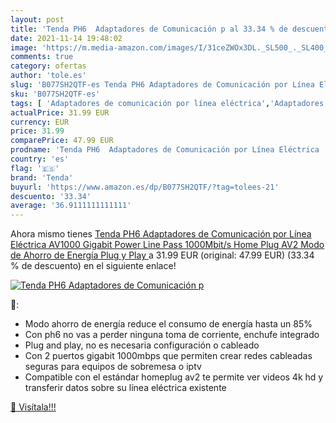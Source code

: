 ```yaml
---
layout: post
title: 'Tenda PH6  Adaptadores de Comunicación p al 33.34 % de descuento'
date: 2021-11-14 19:48:02
image: 'https://m.media-amazon.com/images/I/31ceZWOx3DL._SL500_._SL400_.jpg'
comments: true
category: ofertas
author: 'tole.es'
slug: 'B077SH2QTF-es Tenda PH6 Adaptadores de Comunicación por Línea Eléctrica...'
sku: 'B077SH2QTF-es'
tags: [ 'Adaptadores de comunicación por línea eléctrica','Adaptadores de red','Dispositivos de red','Informática','gigabit','tenda', ]
actualPrice: 31.99 EUR
currency: EUR
price: 31.99
comparePrice: 47.99 EUR
prodname: 'Tenda PH6  Adaptadores de Comunicación por Línea Eléctrica  AV1000 Gigabit Power Line Pass  1000Mbit/s  Home Plug AV2  Modo de Ahorro de Energía  Plug y Play '
country: 'es'
flag: '🇪🇸'
brand: 'Tenda'
buyurl: 'https://www.amazon.es/dp/B077SH2QTF/?tag=tolees-21'
descuento: '33.34'
average: '36.9111111111111'
---
```


Ahora mismo tienes [Tenda PH6  Adaptadores de Comunicación por Línea Eléctrica  AV1000 Gigabit Power Line Pass  1000Mbit/s  Home Plug AV2  Modo de Ahorro de Energía  Plug y Play ](https://www.amazon.es/dp/B077SH2QTF/?tag=tolees-21) a 31.99 EUR (original: 47.99 EUR) (33.34 %  de descuento) en el siguiente enlace!

[![Tenda PH6  Adaptadores de Comunicación p](https://m.media-amazon.com/images/I/31ceZWOx3DL._SL500_._SL400_.jpg)](https://www.amazon.es/dp/B077SH2QTF/?tag=tolees-21)

🔎:

- Modo ahorro de energía reduce el consumo de energía hasta un 85%
- Con ph6 no vas a perder ninguna toma de corriente, enchufe integrado
- Plug and play, no es necesaria configuración o cableado
- Con 2 puertos gigabit 1000mbps que permiten crear redes cableadas seguras para equipos de sobremesa o iptv
- Compatible con el estándar homeplug av2 te permite ver videos 4k hd y transferir datos sobre su línea eléctrica existente

[🛒 Visítala!!!](https://www.amazon.es/dp/B077SH2QTF/?tag=tolees-21)
